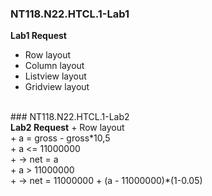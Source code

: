 ### NT118.N22.HTCL.1-Lab1
<b>Lab1 Request</b>
+ Row layout
+ Column layout
+ Listview layout
+ Gridview layout
</br>
### NT118.N22.HTCL.1-Lab2
</br>
<b>Lab2 Request</b>
+ Row layout
</br>
+ a = gross - gross*10,5
</br>
+ a <= 11000000
</br>
+ -> net = a
</br>
+ a > 11000000
</br>
+ -> net = 11000000 + (a - 11000000)*(1-0.05)
